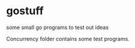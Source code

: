 # gostuff
some small go programs to test out ideas

Concurrency folder contains some test programs.
